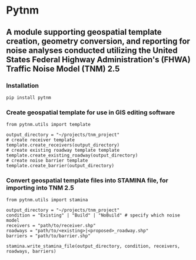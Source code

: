 # Pytnm #
## A module supporting geospatial template creation, geometry conversion, and reporting for noise analyses conducted utilizing the United States Federal Highway Administration's (FHWA) Traffic Noise Model (TNM) 2.5 ##

### Installation
```pip install pytnm```

### Create geospatial template for use in GIS editing software

```
from pytnm.utils import template

output_directory = "~/projects/tnm_project"
# create receiver template
template.create_receivers(output_directory)
# create existing roadway template template
template.create_existing_roadway(output_directory)
# create noise barrier template
template.create_barrier(output_directory)
```
### Convert geospatial template files into STAMINA file, for importing into TNM 2.5

```
from pytnm.utils import stamina

output_directory = "~/projects/tnm_project"
condition = "Existing" | "Build" | "NoBuild" # specify which noise model
receivers = "path/to/receiver.shp"
roadways = "path/to/<existing>|<proposed>_roadway.shp"
barriers = "path/to/barrier.shp"

stamina.write_stamina_file(output_directory, condition, receivers, roadways, barriers)

```
